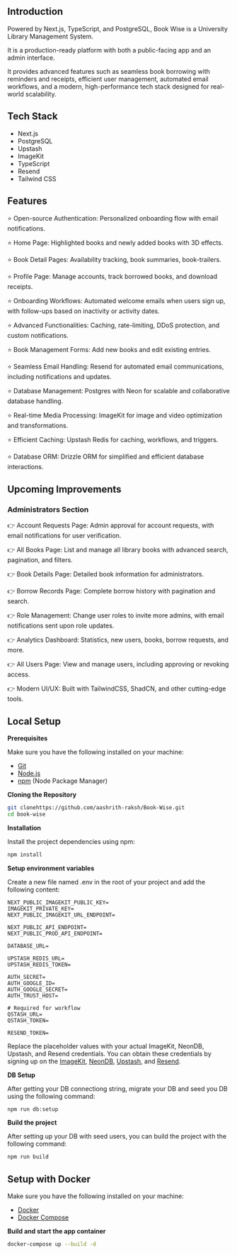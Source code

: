 
## Introduction

Powered by Next.js, TypeScript, and PostgreSQL, Book Wise is a University Library Management System.

It is a production-ready platform with both a public-facing app and an admin interface. 

It provides advanced features such as seamless book borrowing with reminders and receipts, efficient user management, automated email workflows, and a modern, high-performance tech stack designed for real-world scalability.



## Tech Stack
- Next.js
- PostgreSQL
- Upstash
- ImageKit
- TypeScript
- Resend
- Tailwind CSS
## Features

⭐ Open-source Authentication: Personalized onboarding flow with email notifications.

⭐ Home Page: Highlighted books and newly added books with 3D effects.

⭐ Book Detail Pages: Availability tracking, book summaries, book-trailers.

⭐ Profile Page: Manage accounts, track borrowed books, and download receipts.

⭐ Onboarding Workflows: Automated welcome emails when users sign up, with follow-ups based on inactivity or activity dates.

⭐ Advanced Functionalities: Caching, rate-limiting, DDoS protection, and custom notifications.

⭐ Book Management Forms: Add new books and edit existing entries.

⭐ Seamless Email Handling: Resend for automated email communications, including notifications and updates.

⭐ Database Management: Postgres with Neon for scalable and collaborative database handling.

⭐ Real-time Media Processing: ImageKit for image and video optimization and transformations.

⭐ Efficient Caching: Upstash Redis for caching, workflows, and triggers.

⭐ Database ORM: Drizzle ORM for simplified and efficient database interactions.




## Upcoming Improvements
### Administrators Section
👉 Account Requests Page: Admin approval for account requests, with email notifications for user verification.

👉 All Books Page: List and manage all library books with advanced search, pagination, and filters.

👉 Book Details Page: Detailed book information for administrators.

👉 Borrow Records Page: Complete borrow history with pagination and search.

👉 Role Management: Change user roles to invite more admins, with email notifications sent upon role updates.

👉 Analytics Dashboard: Statistics, new users, books, borrow requests, and more.

👉 All Users Page: View and manage users, including approving or revoking access.

👉 Modern UI/UX: Built with TailwindCSS, ShadCN, and other cutting-edge tools.

## Local Setup


**Prerequisites**

Make sure you have the following installed on your machine:

- [Git](https://git-scm.com/)
- [Node.js](https://nodejs.org/en)
- [npm](https://www.npmjs.com/) (Node Package Manager)

**Cloning the Repository**

```bash
git clonehttps://github.com/aashrith-raksh/Book-Wise.git
cd book-wise
```

**Installation**

Install the project dependencies using npm:

```bash
npm install
```


**Setup environment variables**

Create a new file named .env in the root of your project and add the following content:

```env
NEXT_PUBLIC_IMAGEKIT_PUBLIC_KEY=
IMAGEKIT_PRIVATE_KEY=
NEXT_PUBLIC_IMAGEKIT_URL_ENDPOINT=

NEXT_PUBLIC_API_ENDPOINT=
NEXT_PUBLIC_PROD_API_ENDPOINT=

DATABASE_URL=

UPSTASH_REDIS_URL=
UPSTASH_REDIS_TOKEN=

AUTH_SECRET=
AUTH_GOOGLE_ID=
AUTH_GOOGLE_SECRET=
AUTH_TRUST_HOST=

# Required for workflow
QSTASH_URL=
QSTASH_TOKEN=

RESEND_TOKEN=
```

Replace the placeholder values with your actual ImageKit, NeonDB, Upstash, and Resend credentials. You can obtain these credentials by signing up on the [ImageKit](https://bit.ly/49zmXkt), [NeonDB](https://fyi.neon.tech/1jsm), [Upstash](https://upstash.com/?utm_source=jsmastery1), and [Resend](https://resend.com/). 

**DB Setup**

After getting your DB connectiong string, migrate your DB and seed you DB using the following command:

```bash
npm run db:setup
```

**Build the project**

After setting up your DB with seed users, you can build the project with the following command:

```bash
npm run build
```


## Setup with Docker

Make sure you have the following installed on your machine:

- [Docker](https://docs.docker.com/desktop/)
- [Docker Compose](https://docs.docker.com/compose/install/)

**Build and start the app container**
```bash
docker-compose up --build -d
```